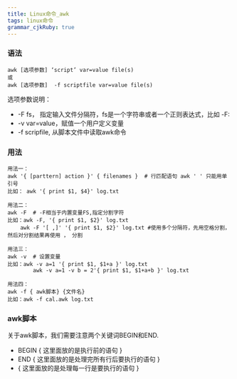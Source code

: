 ```yaml
---
title: Linux命令_awk
tags: linux命令
grammar_cjkRuby: true
---
```


### 语法
	awk [选项参数] ‘script’ var=value file(s)
	或
	awk [选项参数]  -f scriptfile var=value file(s)
	
选项参数说明：
* -F fs， 指定输入文件分隔符，fs是一个字符串或者一个正则表达式，比如 -F:
* -v var=value，赋值一个用户定义变量
* -f scripfile, 从脚本文件中读取awk命令


### 用法
	用法一：
	awk '{ [parttern] action }' { filenames }  # 行匹配语句 awk ' ' 只能用单引号
	比如： awk '{ print $1, $4}' log.txt
	
	用法二：
	awk -F  # -F相当于内置变量FS,指定分割字符
	比如：awk -F, '{ print $1, $2}' log.txt
	 	awk -F '[ ,]' '{ print $1, $2}' log.txt #使用多个分隔符，先用空格分割，然后对分割结果再使用 ， 分割
		
	用法三：
	awk -v  # 设置变量
	比如：awk -v a=1 '{ print $1, $1+a }' log.txt
			awk -v a=1 -v b = 2'{ print $1, $1+a+b }' log.txt
			
	用法四：
	awk -f { awk脚本} {文件名}
	比如：awk -f cal.awk log.txt
		
		
### awk脚本
关于awk脚本，我们需要注意两个关键词BEGIN和END.
* BEGIN { 这里面放的是执行前的语句 }
* END { 这里面放的是处理完所有行后要执行的语句 }
* { 这里面放的是处理每一行是要执行的语句 }

	

	